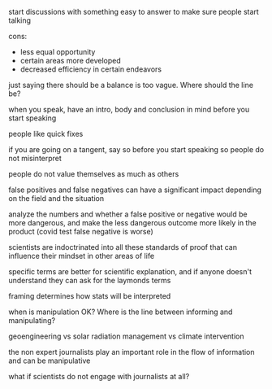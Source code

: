 

start discussions with something easy to answer to make sure people start talking

cons:
- less equal opportunity
- certain areas more developed
- decreased efficiency in certain endeavors

just saying there should be a balance is too vague. Where should the line be?

when you speak, have an intro, body and conclusion in mind before you start speaking

people like quick fixes

if you are going on a tangent, say so before you start speaking so people do not misinterpret

people do not value themselves as much as others

false positives and false negatives can have a significant impact depending on the field and the situation

analyze the numbers and whether a false positive or negative would be more dangerous, and make the less dangerous outcome more likely in the product (covid test false negative is worse)

scientists are indoctrinated into all these standards of proof that can influence their mindset in other areas of life

specific terms are better for scientific explanation, and if anyone doesn't understand they can ask for the laymonds terms

framing determines how stats will be interpreted

when is manipulation OK? Where is the line between informing and manipulating?

geoengineering vs solar radiation management vs climate intervention

the non expert journalists play an important role in the flow of information and can be manipulative

what if scientists do not engage with journalists at all?
